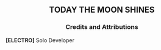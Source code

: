 <div align=center>

## TODAY THE MOON SHINES
### Credits and Attributions

</div>

**[ELECTRO]**
Solo Developer